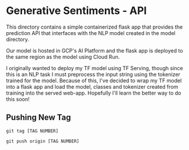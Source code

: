 # Generative Sentiments - API

This directory contains a simple containerized flask app that provides the prediction API that interfaces with the NLP model created in the model directory.

Our model is hosted in GCP's AI Platform and the flask app is deployed to the same region as the model using Cloud Run.
 
I originally wanted to deploy my TF model using TF Serving, though since this is an NLP task I must preprocess the input string using the tokenizer trained for the model. Because of this, I've decided to wrap my TF model into a flask app and load the model, classes and tokenizer created from training into the served web-app. Hopefully I'll learn the better way to do this soon!


## Pushing New Tag

```shell script
git tag [TAG NUMBER]

git push origin [TAG NUMBER]
```